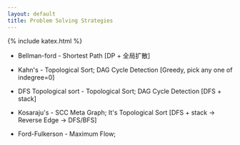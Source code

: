 ```yaml
---
layout: default
title: Problem Solving Strategies
---
```


{% include katex.html %}

* Bellman-ford          - Shortest Path                                         [DP + 全局扩散]
* Kahn's                - Topological Sort; DAG Cycle Detection                 [Greedy, pick any one of indegree=0]
* DFS Topological sort  - Topological Sort; DAG Cycle Detection                 [DFS + stack]
* Kosaraju's            - SCC Meta Graph; It's Topological Sort                 [DFS + stack -> Reverse Edge -> DFS/BFS]

* Ford-Fulkerson        - Maximum Flow;


